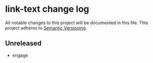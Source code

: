 # link-text change log

All notable changes to this project will be documented in this file.
This project adheres to [Semantic Versioning](http://semver.org/).

## Unreleased
* engage
